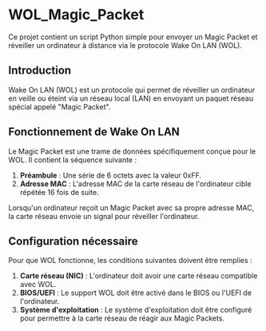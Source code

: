# WOL_Magic_Packet

Ce projet contient un script Python simple pour envoyer un Magic Packet et réveiller un ordinateur à distance via le protocole Wake On LAN (WOL).

## Introduction

Wake On LAN (WOL) est un protocole qui permet de réveiller un ordinateur en veille ou éteint via un réseau local (LAN) en envoyant un paquet réseau spécial appelé "Magic Packet".

## Fonctionnement de Wake On LAN

Le Magic Packet est une trame de données spécifiquement conçue pour le WOL. Il contient la séquence suivante :

1. **Préambule** : Une série de 6 octets avec la valeur 0xFF.
2. **Adresse MAC** : L'adresse MAC de la carte réseau de l'ordinateur cible répétée 16 fois de suite.

Lorsqu'un ordinateur reçoit un Magic Packet avec sa propre adresse MAC, la carte réseau envoie un signal pour réveiller l'ordinateur.

## Configuration nécessaire

Pour que WOL fonctionne, les conditions suivantes doivent être remplies :

1. **Carte réseau (NIC)** : L'ordinateur doit avoir une carte réseau compatible avec WOL.
2. **BIOS/UEFI** : Le support WOL doit être activé dans le BIOS ou l'UEFI de l'ordinateur.
3. **Système d'exploitation** : Le système d'exploitation doit être configuré pour permettre à la carte réseau de réagir aux Magic Packets.
